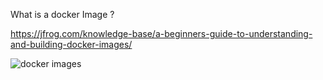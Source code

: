 What is a docker Image ?

https://jfrog.com/knowledge-base/a-beginners-guide-to-understanding-and-building-docker-images/


![docker images](https://docs.docker.com/engine/reference/commandline/images/)
